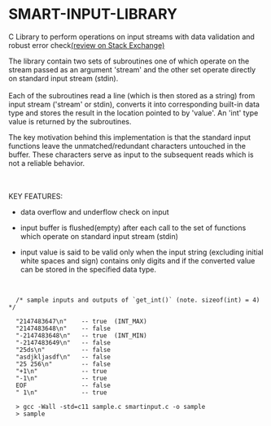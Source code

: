 # SMART-INPUT-LIBRARY

C Library to perform operations on input streams with data validation and robust error check[(review on Stack Exchange)](https://codereview.stackexchange.com/questions/162349/c-library-for-standard-input-operations-with-data-validation-and-error-check/) <br>
 

The library contain two sets of subroutines one of which operate on the stream passed as an argument 'stream' and the other set operate  directly on standard input stream (stdin).
<br><br>Each of the subroutines read a line (which is then stored as a string) from input stream ('stream' or stdin), converts it into corresponding built-in data type and stores the result in the location pointed to by 'value'. An 'int' type value is returned by the subroutines.


The key motivation behind this implementation is that the standard input functions leave the unmatched/redundant characters untouched in  the buffer. These characters serve as input to the subsequent reads which is not a reliable behavior.



<br><br>KEY FEATURES:

- data overflow and underflow check on input

- input buffer is flushed(empty) after each call to the set of functions which operate on
  standard input stream (stdin)

- input value is said to be valid only when the input string (excluding initial white spaces and sign)
  contains only digits and if the converted value can be stored in the specified data type.

<br>

~~~~ 
  /* sample inputs and outputs of `get_int()` (note. sizeof(int) = 4) */

  "2147483647\n"    -- true  (INT_MAX)
  "2147483648\n"    -- false 
  "-2147483648\n"   -- true  (INT_MIN)
  "-2147483649\n"   -- false
  "25ds\n"          -- false
  "asdjkljasdf\n"   -- false 
  "25 256\n"        -- false
  "+1\n"            -- true
  "-1\n"            -- true
  EOF               -- false
  " 1\n"            -- true 
~~~~ 


~~~~ 
  > gcc -Wall -std=c11 sample.c smartinput.c -o sample
  > sample
~~~~






